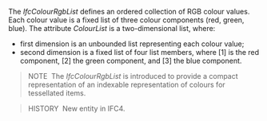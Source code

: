﻿The _IfcColourRgbList_ defines an ordered collection of RGB colour values. Each colour value is a fixed list of three colour components (red, green, blue). The attribute _ColourList_ is a two-dimensional list, where:

* first dimension is an unbounded list representing each colour value;
* second dimension is a fixed list of four list members, where [1] is the red component, [2] the green component, and [3] the blue component.

> NOTE&nbsp; The _IfcColourRgbList_ is introduced to provide a compact representation of an indexable representation of colours for tessellated items.

> HISTORY&nbsp; New entity in IFC4.